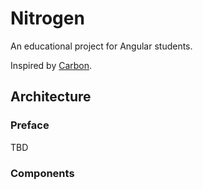 # Nitrogen

An educational project for Angular students.

Inspired by [Carbon](https://carbon.now.sh/).

## Architecture

### Preface

TBD

### Components



